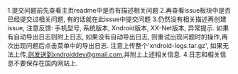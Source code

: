 1.提交问题前先查看主页readme中是否有描述相关问题
2.再查看issue板块中是否已经提交过相关问题, 有的话就在此issue中提交问题
3.仍然没有相关描述再创建issue, 注意反馈: 手机型号, 系统版本, Xndroid版本, XX-Net版本, 异常提示. 如果有自动导出日志则附上日志, 如果没有自动导出日志, 则重试出现问题时的操作,再次出现问题后点击菜单中的导出日志. 注意上传整个'xndroid-logs.tar.gz', 如果无法上传,则发送到xndroiddev@gmail.com,并附上上述相关信息.
4.日志和相关信息不要保存在国内网站上. 
